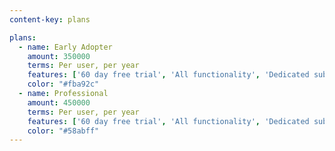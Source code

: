 ```yaml
---
content-key: plans

plans:
  - name: Early Adopter
    amount: 350000
    terms: Per user, per year
    features: ['60 day free trial', 'All functionality', 'Dedicated subdomain', 'Up to 20 repositories', 'Email and phone support']
    color: "#fba92c"
  - name: Professional
    amount: 450000
    terms: Per user, per year
    features: ['60 day free trial', 'All functionality', 'Dedicated subdomain', 'Up to 20 repositories', 'Email and phone support']
    color: "#58abff"
---
```

